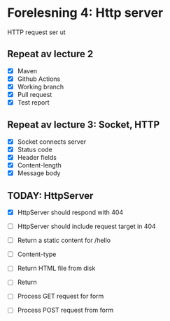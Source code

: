# Forelesning 4: Http server

HTTP request ser ut


## Repeat av lecture 2

* [x] Maven
* [x] Github Actions
* [x] Working branch
* [x] Pull request
* [x] Test report

## Repeat av lecture 3: Socket, HTTP

* [x] Socket connects server
* [x] Status code
* [x] Header fields
* [x] Content-length
* [x] Message body
 
## TODAY: HttpServer

* [x] HttpServer should respond with 404
* [ ] HttpServer should include request target in 404
* [ ] Return a static content for /hello
* [ ] Content-type
* [ ] Return HTML file from disk
* [ ] Return <form>
* [ ] Process GET request for form
* [ ] Process POST request from form

